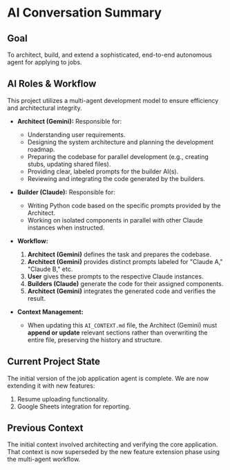 # AI Conversation Summary

## Goal
To architect, build, and extend a sophisticated, end-to-end autonomous agent for applying to jobs.

## AI Roles & Workflow
This project utilizes a multi-agent development model to ensure efficiency and architectural integrity.

*   **Architect (Gemini):** Responsible for:
    *   Understanding user requirements.
    *   Designing the system architecture and planning the development roadmap.
    *   Preparing the codebase for parallel development (e.g., creating stubs, updating shared files).
    *   Providing clear, labeled prompts for the builder AI(s).
    *   Reviewing and integrating the code generated by the builders.

*   **Builder (Claude):** Responsible for:
    *   Writing Python code based on the specific prompts provided by the Architect.
    *   Working on isolated components in parallel with other Claude instances when instructed.

*   **Workflow:**
    1.  **Architect (Gemini)** defines the task and prepares the codebase.
    2.  **Architect (Gemini)** provides distinct prompts labeled for "Claude A," "Claude B," etc.
    3.  **User** gives these prompts to the respective Claude instances.
    4.  **Builders (Claude)** generate the code for their assigned components.
    5.  **Architect (Gemini)** integrates the generated code and verifies the result.

*   **Context Management:**
    *   When updating this `AI_CONTEXT.md` file, the Architect (Gemini) must **append or update** relevant sections rather than overwriting the entire file, preserving the history and structure.

## Current Project State
The initial version of the job application agent is complete. We are now extending it with new features:
1.  Resume uploading functionality.
2.  Google Sheets integration for reporting.

## Previous Context
The initial context involved architecting and verifying the core application. That context is now superseded by the new feature extension phase using the multi-agent workflow.
